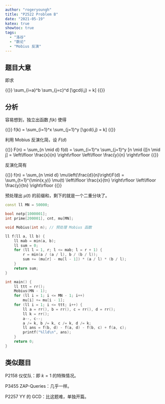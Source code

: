 ```yaml
---
author: "rogeryoungh"
title: "P2522 Problem B"
date: "2021-05-19"
katex: true
showtoc: true
tags: 
  - "洛谷"
  - "数论"
  - "Mobius 反演"
---
```


## 题目大意

即求

{{<display-math>}}
\sum_{i=a}^b \sum_{j=c}^d [\gcd(i,j) = k]
{{</display-math>}}

## 分析

容易想到，独立出函数 $f(k)$ 使得

{{<display-math>}}
f(k) = \sum_{i=1}^x \sum_{j=1}^y [\gcd(i,j) = k]
{{</display-math>}}

利用 Mobius 反演化简，设 $F(d)$

{{<display-math>}}
F(n) = \sum_{n \mid d} f(d) = \sum_{i=1}^x \sum_{j=1}^y [n \mid i][n \mid j]
= \left\lfloor \frac{x}{n} \right\rfloor \left\lfloor \frac{y}{n} \right\rfloor
{{</display-math>}}

反演化简有

{{<display-math>}}
f(n) = \sum_{n \mid d} \mu\left(\frac{d}{n}\right)F(d)
= \sum_{t=1}^{\min(x,y)} \mu(t) \left\lfloor \frac{x}{tn} \right\rfloor \left\lfloor \frac{y}{tn} \right\rfloor
{{</display-math>}}

预处理出 $\mu(t)$ 的前缀和，剩下的就是一个二重分块了。

```cpp
const ll MN = 50000;

bool notp[1000001];
int prime[200001], cnt, mu[MN];

void Mobius(int n); // 预处理 Mobius 函数

ll f(ll a, ll b) {
    ll mab = min(a, b);
    ll sum = 0;
    for (ll l = 1, r; l <= mab; l = r + 1) {
        r = min(a / (a / l), b / (b / l));
        sum += (mu[r] - mu[l - 1]) * (a / l) * (b / l);
    }
    return sum;
}

int main() {
    ll ttt = rr();
    Mobius(MN - 1);
    for (ll i = 1; i <= MN - 1; i++)
        mu[i] += mu[i - 1];
    for (ll i = 1; i <= ttt; i++) {
        ll a = rr(), b = rr(), c = rr(), d = rr();
        ll k = rr();
        a--, c--;
        a /= k, b /= k, c /= k, d /= k;
        ll ans = f(b, d) - f(a, d) - f(b, c) + f(a, c);
        printf("%lld\n", ans);
    }
    return 0;
}
```

## 类似题目

P2158 仪仗队：即 $k = 1$ 的特殊情况。

P3455 ZAP-Queries：几乎一样。

P2257 YY 的 GCD：比这题难，单独开篇。


